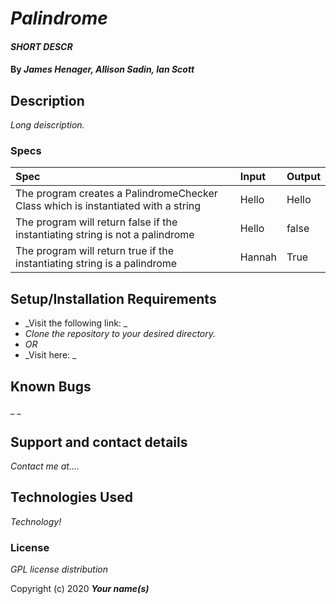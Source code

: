 # _Palindrome_

#### _SHORT DESCR_

#### By _**James Henager, Allison Sadin, Ian Scott**_

## Description

_Long deiscription._

### Specs
| Spec | Input | Output |
| :-------------     | :------------- | :------------- |
|The program creates a PalindromeChecker Class which is instantiated with a string| Hello | Hello|
|The program will return false if the instantiating string is not a palindrome | Hello | false|
|The program will return true if the instantiating string is a palindrome | Hannah | True |


## Setup/Installation Requirements

* _Visit the following link: _
* _Clone the repository to your desired directory._
* _OR_
* _Visit here: _


## Known Bugs

_ _
## Support and contact details

_Contact me at...._

## Technologies Used

_Technology!_

### License

*GPL license distribution*

Copyright (c) 2020 **_Your name(s)_**